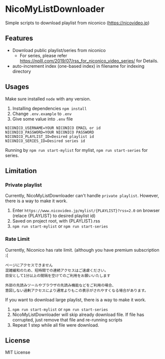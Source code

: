 # NicoMyListDownloader

Simple scripts to download playlist from niconico (https://nicovideo.jp)

## Features

* Download public playlist/series from niconico
  * For series, please refer https://nplll.com/2019/07/rss_for_niconico_video_series/ for Details.
* auto-increment index (one-based index) in filename for indexing directory

## Usages

Make sure installed `node` with any version.

1. Installing dependencies `npm install`
2. Change `.env.example` to `.env`
3. Give some value into `.env` file

```
NICONICO_USERNAME=YOUR NICONICO EMAIL or id
NICONICO_PASSWORD=YOUR NICONICO PASSWORD
NICONICO_PLAYLIST_ID=Desired playlist id
NICONICO_SERIES_ID=Desired series id 
```

Running by `npm run start-mylist` for mylist, `npm run start-series` for series.

## Limitation

### Private playlist

Currently, NicoMyListDownloader can't handle `private playlist`. However, there is a way to make it work.

1. Enter `https://www.nicovideo.jp/mylist/{PLAYLIST}?rss=2.0` on browser (relace {PLAYLIST} to desired playlist id)
2. Saved on project root, with {PLAYLIST}.rss
3. `npm run start-mylist` or  `npm run start-series`

### Rate Limit

Currently, Niconico has rate limit. (although you have premium subscription :(

```
ページにアクセスできません
混雑緩和のため、短時間での連続アクセスはご遠慮ください。
目安として1分以上の間隔を空けてのご利用をお願いいたします     

外部の先読みツールやブラウザの先読み機能などをご利用の場合、
意図しない過剰アクセスにより通常よりもこの表示がされやすくなる場合があります。
```

If you want to download large playlist, there is a way to make it work.

1. `npm run start-mylist` or  `npm run start-series`
2. NicoMyListDownloader will skip already download file. If file has corrupted, just remove that file and re-running scripts
3. Repeat 1 step while all file were download.

## License

MIT License